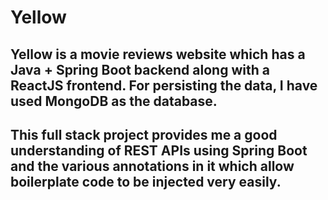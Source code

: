 # Yellow
## Yellow is a movie reviews website which has a Java + Spring Boot backend along with a ReactJS frontend. For persisting the data, I have used MongoDB as the database.
## This full stack project provides me a good understanding of REST APIs using Spring Boot and the various annotations in it which allow boilerplate code to be injected very easily. 
